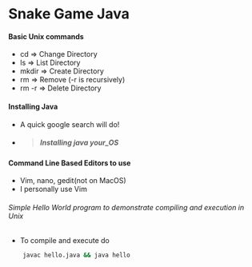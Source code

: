 # Snake Game Java

####  Basic Unix commands
- cd => Change Directory
- ls => List Directory
- mkdir => Create Directory
- rm => Remove (-r is recursively)
- rm -r => Delete Directory


#### Installing Java

- A quick google search will do! 
- > ##### Installing java your_OS

#### Command Line Based Editors to use

- Vim, nano, gedit(not on MacOS)
- I personally use Vim

###### Simple Hello World program to demonstrate compiling and execution in Unix

- To compile and execute do

```bash
	javac hello.java && java hello
```
